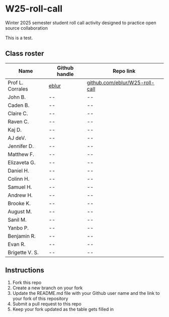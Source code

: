 # W25-roll-call
Winter 2025 semester student roll call activity designed to practice open source collaboration

This is a test.

## Class roster

| Name  | Github handle | Repo link |
|------|---------------|--------------|
| Prof L. Corrales | [eblur](https://github.com/eblur) | [github.com/eblur/W25-roll-call](https://github.com/eblur/W25-roll-call) |
| John B. | -- | -- |
| Caden B. | -- | -- |
| Claire C. | -- | -- |
| Raven C. | -- | -- |
| Kaj D. | -- | -- |
| AJ deV. | -- | -- |
| Jennifer D. | -- | -- |
| Matthew F. | -- | -- |
| Elizaveta G. | -- | -- |
| Daniel H. | -- | -- |
| Colinn H. | -- | -- |
| Samuel H. | -- | -- |
| Andrew H. | -- | -- |
| Brooke K. | -- | -- |
| August M. | -- | -- |
| Sanil M. | -- | -- |
| Yanbo P. | -- | -- |
| Benjamin R. | -- | -- |
| Evan R. | -- | -- |
| Brigette V. S. | -- | -- |

## Instructions

1. Fork this repo
2. Create a new branch on your fork
3. Update the README.md file with your Github user name and the link to your fork of this repository
4. Submit a pull request to this repo
5. Keep your fork updated as the table gets filled in

